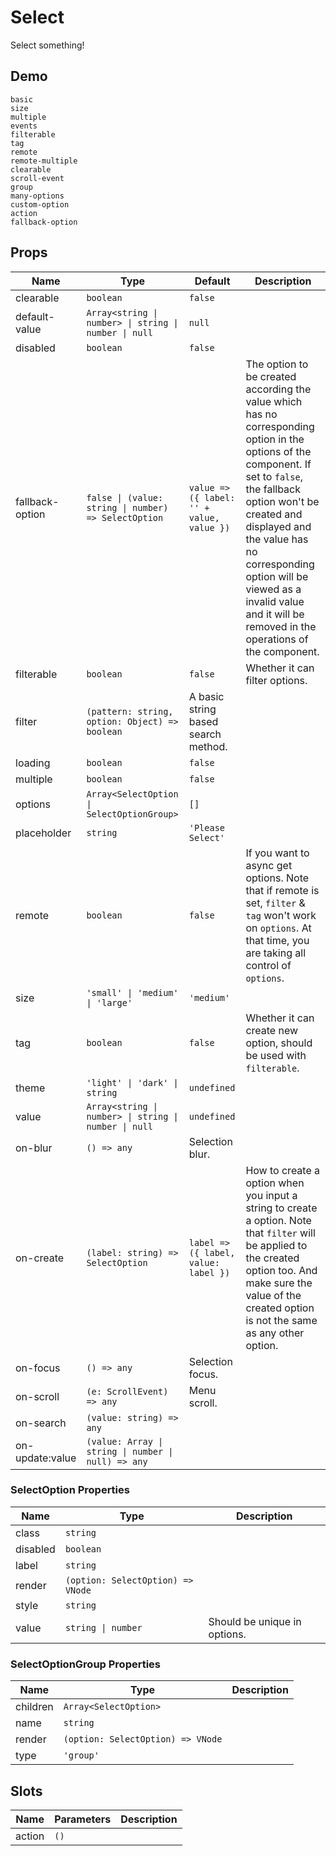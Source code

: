 # Select

Select something!

## Demo

```demo
basic
size
multiple
events
filterable
tag
remote
remote-multiple
clearable
scroll-event
group
many-options
custom-option
action
fallback-option
```

## Props

| Name | Type | Default | Description |
| --- | --- | --- | --- |
| clearable | `boolean` | `false` |  |
| default-value | `Array<string \| number> \| string \| number \| null` | `null` |  |
| disabled | `boolean` | `false` |  |
| fallback-option | `false \| (value: string \| number) => SelectOption` | `value => ({ label: '' + value, value })` | The option to be created according the value which has no corresponding option in the options of the component. If set to `false`, the fallback option won't be created and displayed and the value has no corresponding option will be viewed as a invalid value and it will be removed in the operations of the component. |
| filterable | `boolean` | `false` | Whether it can filter options. |
| filter | `(pattern: string, option: Object) => boolean` | A basic string based search method. |  |
| loading | `boolean` | `false` |  |
| multiple | `boolean` | `false` |  |
| options | `Array<SelectOption \| SelectOptionGroup>` | `[]` |  |
| placeholder | `string` | `'Please Select'` |  |
| remote | `boolean` | `false` | If you want to async get options. Note that if remote is set, `filter` & `tag` won't work on `options`. At that time, you are taking all control of `options`. |
| size | `'small' \| 'medium' \| 'large'` | `'medium'` |  |
| tag | `boolean` | `false` | Whether it can create new option, should be used with `filterable`. |
| theme | `'light' \| 'dark' \| string` | `undefined` |  |
| value | `Array<string \| number> \| string \| number \| null` | `undefined` |  |
| on-blur | `() => any` | Selection blur. |
| on-create | `(label: string) => SelectOption` | `label => ({ label, value: label })` | How to create a option when you input a string to create a option. Note that `filter` will be applied to the created option too. And make sure the value of the created option is not the same as any other option. |
| on-focus | `() => any` | Selection focus. |
| on-scroll | `(e: ScrollEvent) => any` | Menu scroll. |
| on-search | `(value: string) => any` |  |
| on-update:value | `(value: Array \| string \| number \| null) => any` |  |

### SelectOption Properties

| Name     | Type                              | Description                  |
| -------- | --------------------------------- | ---------------------------- |
| class    | `string`                          |                              |
| disabled | `boolean`                         |                              |
| label    | `string`                          |                              |
| render   | `(option: SelectOption) => VNode` |                              |
| style    | `string`                          |                              |
| value    | `string \| number`                | Should be unique in options. |

### SelectOptionGroup Properties

| Name     | Type                              | Description |
| -------- | --------------------------------- | ----------- |
| children | `Array<SelectOption>`             |             |
| name     | `string`                          |             |
| render   | `(option: SelectOption) => VNode` |             |
| type     | `'group'`                         |             |

## Slots

| Name   | Parameters | Description |
| ------ | ---------- | ----------- |
| action | `()`       |             |
